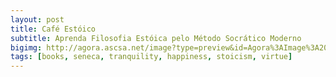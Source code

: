 ```yaml
---
layout: post
title: Café Estóico
subtitle: Aprenda Filosofia Estóica pelo Método Socrático Moderno
bigimg: http://agora.ascsa.net/image?type=preview&id=Agora%3AImage%3A2008.20.0086
tags: [books, seneca, tranquility, happiness, stoicism, virtue]
---
```


